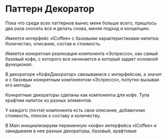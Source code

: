# Паттерн Декоратор

Пока что среди всех паттернов вынес меня больше всего, пришлось два раза сносить все и делать снова, меняя подход и концепцию.

Имеется интерфейс «ICoffee» с базовыми характеристиками напитка: Количество, описание, состав и стоимость.

Имеется конкретная реализация компонента «Эспрессо», как самый базовый кофе, с которого все начинается и который задает основной функционал.

В декораторе «КофеДекоратор» связываемся с интерфейсом, а значит и с базовым конкретным компонентом «Эспрессо», попутно вызывая его методы.

Конкретные декораторы сделаны как компоненты для кофе. Тупа крафтим напиток из разных элементов.

У каждого (почти) компонента есть свое описание, добавочная стоимость, плюсик к составу и количеству.

В Main инициализируем переменную «кофе» интерфейса «ICoffee» и закидываем в нее разные декораторы, базовый, крафтовые
